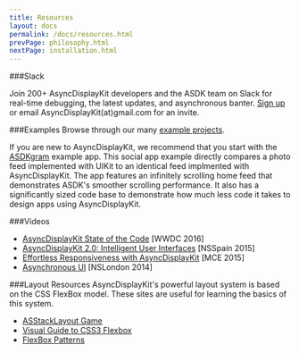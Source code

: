 ```yaml
---
title: Resources
layout: docs
permalink: /docs/resources.html
prevPage: philosophy.html
nextPage: installation.html
---
```


###Slack

Join 200+ AsyncDisplayKit developers and the ASDK team on Slack for real-time debugging, the latest updates, and asynchronous banter.  <a href="http://asdk-slack-auto-invite.herokuapp.com">Sign up</a> or email AsyncDisplayKit(at)gmail.com for an invite.

###Examples
Browse through our many <a href="https://github.com/facebook/AsyncDisplayKit/tree/master/examples">example projects</a>.  

If you are new to AsyncDisplayKit, we recommend that you start with the <a href="https://github.com/facebook/AsyncDisplayKit/tree/master/examples/ASDKgram">ASDKgram</a> example app. This social app example directly compares a photo feed implemented with UIKit to an identical feed implmented with AsyncDisplayKit. The app features an infinitely scrolling home feed that demonstrates ASDK's smoother scrolling performance. It also has a significantly sized code base to demonstrate how much less code it takes to design apps using AsyncDisplayKit.

###Videos
<ul>
  <li><a href = "https://www.youtube.com/watch?v=8ngXakpE2x8">AsyncDisplayKit State of the Code</a> [WWDC 2016]
  <li><a href = "https://www.youtube.com/watch?v=RY_X7l1g79Q">AsyncDisplayKit 2.0: Intelligent User Interfaces</a> [NSSpain 2015]
  <li><a href = "https://www.youtube.com/watch?v=ZPL4Nse76oY">Effortless Responsiveness with AsyncDisplayKit</a> [MCE 2015]
  <li><a href = "https://www.youtube.com/watch?v=h4QDbgB7RLo">Asynchronous UI</a> [NSLondon 2014]
</ul> 

###Layout Resources
AsyncDisplayKit's powerful layout system is based on the CSS FlexBox model. These sites are useful for learning the basics of this system. 
<ul>
  <li><a href = "http://nguyenhuy.github.io/froggy-asdk-layout/">ASStackLayout Game</a>
  <li><a href = "https://demos.scotch.io/visual-guide-to-css3-flexbox-flexbox-playground/demos/">Visual Guide to CSS3 Flexbox</a>
  <li><a href = "http://www.flexboxpatterns.com/home">FlexBox Patterns</a>
</ul>
